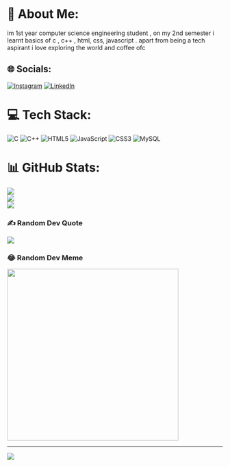# 💫 About Me:
im 1st year computer science engineering student , on my 2nd semester i learnt basics of c , c++ , html, css, javascript . apart from being a tech aspirant i love exploring the world and coffee ofc


## 🌐 Socials:
[![Instagram](https://img.shields.io/badge/Instagram-%23E4405F.svg?logo=Instagram&logoColor=white)](https://instagram.com/lakz.4) [![LinkedIn](https://img.shields.io/badge/LinkedIn-%230077B5.svg?logo=linkedin&logoColor=white)](https://linkedin.com/in/lakshmisri4) 

# 💻 Tech Stack:
![C](https://img.shields.io/badge/c-%2300599C.svg?style=for-the-badge&logo=c&logoColor=white) ![C++](https://img.shields.io/badge/c++-%2300599C.svg?style=for-the-badge&logo=c%2B%2B&logoColor=white) ![HTML5](https://img.shields.io/badge/html5-%23E34F26.svg?style=for-the-badge&logo=html5&logoColor=white) ![JavaScript](https://img.shields.io/badge/javascript-%23323330.svg?style=for-the-badge&logo=javascript&logoColor=%23F7DF1E) ![CSS3](https://img.shields.io/badge/css3-%231572B6.svg?style=for-the-badge&logo=css3&logoColor=white) ![MySQL](https://img.shields.io/badge/mysql-%2300000f.svg?style=for-the-badge&logo=mysql&logoColor=white)
# 📊 GitHub Stats:
![](https://github-readme-stats.vercel.app/api?username=4lakshmi&theme=dark&hide_border=false&include_all_commits=false&count_private=false)<br/>
![](https://github-readme-streak-stats.herokuapp.com/?user=4lakshmi&theme=dark&hide_border=false)<br/>
![](https://github-readme-stats.vercel.app/api/top-langs/?username=4lakshmi&theme=dark&hide_border=false&include_all_commits=false&count_private=false&layout=compact)

### ✍️ Random Dev Quote
![](https://quotes-github-readme.vercel.app/api?type=horizontal&theme=dark)

### 😂 Random Dev Meme
<img src='https://randommeme-five.vercel.app/' style="height: 400px;"/>

---
[![](https://visitcount.itsvg.in/api?id=4lakshmi&icon=0&color=0)](https://visitcount.itsvg.in)

<!-- Proudly created with GPRM ( https://gprm.itsvg.in ) -->
